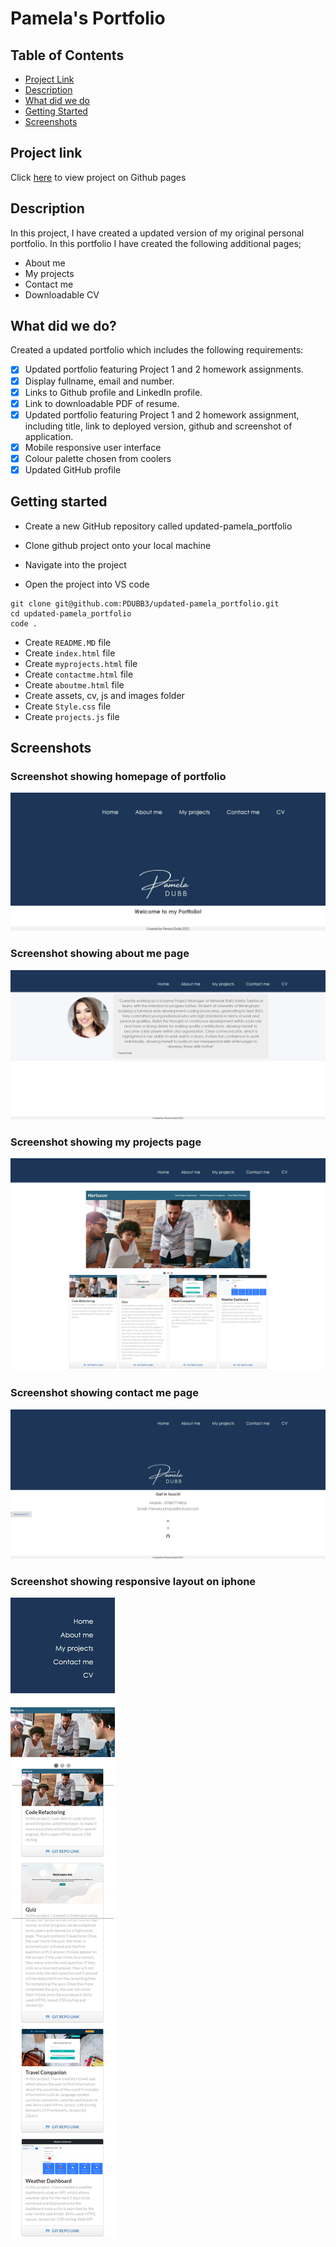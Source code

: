 # Pamela's Portfolio

<h2> Table of Contents </h2>

- [Project Link](#project-link)
- [Description](#description)
- [What did we do](#what-did-we-do)
- [Getting Started](#getting-started)
- [Screenshots](#screenshots)

## Project link

Click [here](https://pdubb3.github.io/updated-pamela-portfolio/) to view project on Github pages

## Description

In this project, I have created a updated version of my original personal portfolio. In this portfolio I have created the following additional pages;

- About me
- My projects
- Contact me
- Downloadable CV

## What did we do?

Created a updated portfolio which includes the following requirements:

- [x] Updated portfolio featuring Project 1 and 2 homework assignments.
- [x] Display fullname, email and number.
- [x] Links to Github profile and LinkedIn profile.
- [x] Link to downloadable PDF of resume.
- [x] Updated portfolio featuring Project 1 and 2 homework assignment, including title, link to deployed version, github and screenshot of application.
- [x] Mobile responsive user interface
- [x] Colour palette chosen from coolers
- [x] Updated GitHub profile

## Getting started

- Create a new GitHub repository called updated-pamela_portfolio
- Clone github project onto your local machine
- Navigate into the project

- Open the project into VS code

```
git clone git@github.com:PDUBB3/updated-pamela_portfolio.git
cd updated-pamela_portfolio
code .
```

- Create `README.MD` file
- Create `index.html` file
- Create `myprojects.html` file
- Create `contactme.html` file
- Create `aboutme.html` file
- Create assets, cv, js and images folder
- Create `Style.css` file
- Create `projects.js` file

## Screenshots

### Screenshot showing homepage of portfolio

![image](./assets/img/pameladubbpage.png "homepage")

### Screenshot showing about me page

![image](./assets/img/pameladubbaboutme.png "about me page")

### Screenshot showing my projects page

![image](./assets/img/myprojects.png "projectpage")

### Screenshot showing contact me page

![image](./assets/img/contactme.png "contact me page")

### Screenshot showing responsive layout on iphone

![image](./assets/img/phone.png "Responsive Layout Screenshot")
